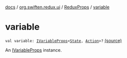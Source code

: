 [docs](../../index.md) / [org.swiften.redux.ui](../index.md) / [ReduxProps](index.md) / [variable](./variable.md)

# variable

`val variable: `[`IVariableProps`](../-i-variable-props/index.md)`<`[`State`](index.md#State)`, `[`Action`](index.md#Action)`>?` [(source)](https://github.com/protoman92/KotlinRedux/tree/master/common/common-ui/src/main/kotlin/org/swiften/redux/ui/Props.kt#L57)

An [IVariableProps](../-i-variable-props/index.md) instance.

